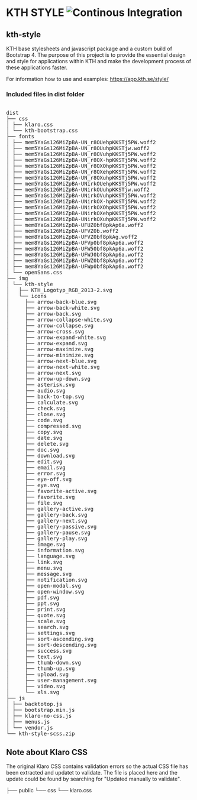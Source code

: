 # KTH STYLE ![Continous Integration](https://github.com/KTH/kth-style/actions/workflows/main.yml/badge.svg)

## kth-style

KTH base stylesheets and javascript package and a custom build of Bootstrap 4. The purpose of this project is to provide the essential design and style for applications within KTH and make the development process of these applications faster.

For information how to use and examples: https://app.kth.se/style/

### Included files in dist folder

<pre>

dist
├── css
│ ├── klaro.css
│ └── kth-bootstrap.css
├── fonts
│ ├── mem5YaGs126MiZpBA-UN_r8OUehpKKSTj5PW.woff2
│ ├── mem5YaGs126MiZpBA-UN_r8OUuhpKKSTjw.woff2
│ ├── mem5YaGs126MiZpBA-UN_r8OVuhpKKSTj5PW.woff2
│ ├── mem5YaGs126MiZpBA-UN_r8OX-hpKKSTj5PW.woff2
│ ├── mem5YaGs126MiZpBA-UN_r8OXOhpKKSTj5PW.woff2
│ ├── mem5YaGs126MiZpBA-UN_r8OXehpKKSTj5PW.woff2
│ ├── mem5YaGs126MiZpBA-UN_r8OXuhpKKSTj5PW.woff2
│ ├── mem5YaGs126MiZpBA-UNirkOUehpKKSTj5PW.woff2
│ ├── mem5YaGs126MiZpBA-UNirkOUuhpKKSTjw.woff2
│ ├── mem5YaGs126MiZpBA-UNirkOVuhpKKSTj5PW.woff2
│ ├── mem5YaGs126MiZpBA-UNirkOX-hpKKSTj5PW.woff2
│ ├── mem5YaGs126MiZpBA-UNirkOXOhpKKSTj5PW.woff2
│ ├── mem5YaGs126MiZpBA-UNirkOXehpKKSTj5PW.woff2
│ ├── mem5YaGs126MiZpBA-UNirkOXuhpKKSTj5PW.woff2
│ ├── mem8YaGs126MiZpBA-UFUZ0bf8pkAp6a.woff2
│ ├── mem8YaGs126MiZpBA-UFVZ0b.woff2
│ ├── mem8YaGs126MiZpBA-UFVZ0bf8pkAg.woff2
│ ├── mem8YaGs126MiZpBA-UFVp0bf8pkAp6a.woff2
│ ├── mem8YaGs126MiZpBA-UFW50bf8pkAp6a.woff2
│ ├── mem8YaGs126MiZpBA-UFWJ0bf8pkAp6a.woff2
│ ├── mem8YaGs126MiZpBA-UFWZ0bf8pkAp6a.woff2
│ ├── mem8YaGs126MiZpBA-UFWp0bf8pkAp6a.woff2
│ └── openSans.css
├── img
│ └── kth-style
│   ├── KTH_Logotyp_RGB_2013-2.svg
│   └── icons
│     ├── arrow-back-blue.svg
│     ├── arrow-back-white.svg
│     ├── arrow-back.svg
│     ├── arrow-collapse-white.svg
│     ├── arrow-collapse.svg
│     ├── arrow-cross.svg
│     ├── arrow-expand-white.svg
│     ├── arrow-expand.svg
│     ├── arrow-maximize.svg
│     ├── arrow-minimize.svg
│     ├── arrow-next-blue.svg
│     ├── arrow-next-white.svg
│     ├── arrow-next.svg
│     ├── arrow-up-down.svg
│     ├── asterisk.svg
│     ├── audio.svg
│     ├── back-to-top.svg
│     ├── calculate.svg
│     ├── check.svg
│     ├── close.svg
│     ├── code.svg
│     ├── compressed.svg
│     ├── copy.svg
│     ├── date.svg
│     ├── delete.svg
│     ├── doc.svg
│     ├── download.svg
│     ├── edit.svg
│     ├── email.svg
│     ├── error.svg
│     ├── eye-off.svg
│     ├── eye.svg
│     ├── favorite-active.svg
│     ├── favorite.svg
│     ├── file.svg
│     ├── gallery-active.svg
│     ├── gallery-back.svg
│     ├── gallery-next.svg
│     ├── gallery-passive.svg
│     ├── gallery-pause.svg
│     ├── gallery-play.svg
│     ├── image.svg
│     ├── information.svg
│     ├── language.svg
│     ├── link.svg
│     ├── menu.svg
│     ├── message.svg
│     ├── notification.svg
│     ├── open-modal.svg
│     ├── open-window.svg
│     ├── pdf.svg
│     ├── ppt.svg
│     ├── print.svg
│     ├── quote.svg
│     ├── scale.svg
│     ├── search.svg
│     ├── settings.svg
│     ├── sort-ascending.svg
│     ├── sort-descending.svg
│     ├── success.svg
│     ├── text.svg
│     ├── thumb-down.svg
│     ├── thumb-up.svg
│     ├── upload.svg
│     ├── user-management.svg
│     ├── video.svg
│     └── xls.svg
├── js
│ ├── backtotop.js
│ ├── bootstrap.min.js
│ ├── klaro-no-css.js
│ ├── menus.js
│ └── vendor.js
└── kth-style-scss.zip
</pre>

## Note about Klaro CSS

The original Klaro CSS contains validation errors so the actual CSS file has been extracted and updatet to validate.
The file is placed here and the update could be found by searching for "Updated manually to validate".

├── public
└── css
└── klaro.css
